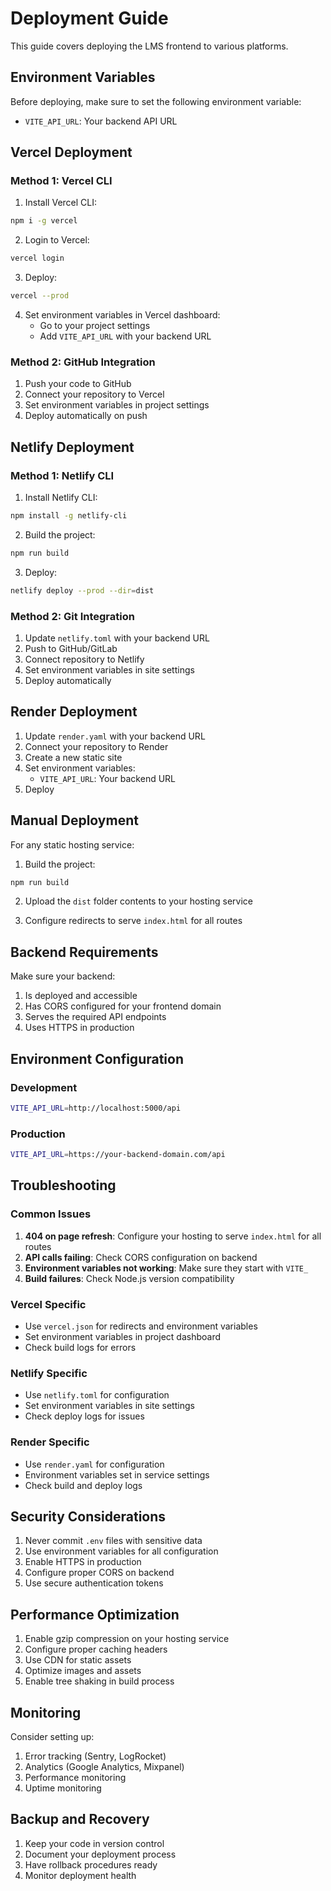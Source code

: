 # Deployment Guide

This guide covers deploying the LMS frontend to various platforms.

## Environment Variables

Before deploying, make sure to set the following environment variable:

- `VITE_API_URL`: Your backend API URL

## Vercel Deployment

### Method 1: Vercel CLI

1. Install Vercel CLI:
```bash
npm i -g vercel
```

2. Login to Vercel:
```bash
vercel login
```

3. Deploy:
```bash
vercel --prod
```

4. Set environment variables in Vercel dashboard:
   - Go to your project settings
   - Add `VITE_API_URL` with your backend URL

### Method 2: GitHub Integration

1. Push your code to GitHub
2. Connect your repository to Vercel
3. Set environment variables in project settings
4. Deploy automatically on push

## Netlify Deployment

### Method 1: Netlify CLI

1. Install Netlify CLI:
```bash
npm install -g netlify-cli
```

2. Build the project:
```bash
npm run build
```

3. Deploy:
```bash
netlify deploy --prod --dir=dist
```

### Method 2: Git Integration

1. Update `netlify.toml` with your backend URL
2. Push to GitHub/GitLab
3. Connect repository to Netlify
4. Set environment variables in site settings
5. Deploy automatically

## Render Deployment

1. Update `render.yaml` with your backend URL
2. Connect your repository to Render
3. Create a new static site
4. Set environment variables:
   - `VITE_API_URL`: Your backend URL
5. Deploy

## Manual Deployment

For any static hosting service:

1. Build the project:
```bash
npm run build
```

2. Upload the `dist` folder contents to your hosting service

3. Configure redirects to serve `index.html` for all routes

## Backend Requirements

Make sure your backend:

1. Is deployed and accessible
2. Has CORS configured for your frontend domain
3. Serves the required API endpoints
4. Uses HTTPS in production

## Environment Configuration

### Development
```bash
VITE_API_URL=http://localhost:5000/api
```

### Production
```bash
VITE_API_URL=https://your-backend-domain.com/api
```

## Troubleshooting

### Common Issues

1. **404 on page refresh**: Configure your hosting to serve `index.html` for all routes
2. **API calls failing**: Check CORS configuration on backend
3. **Environment variables not working**: Make sure they start with `VITE_`
4. **Build failures**: Check Node.js version compatibility

### Vercel Specific

- Use `vercel.json` for redirects and environment variables
- Set environment variables in project dashboard
- Check build logs for errors

### Netlify Specific

- Use `netlify.toml` for configuration
- Set environment variables in site settings
- Check deploy logs for issues

### Render Specific

- Use `render.yaml` for configuration
- Environment variables set in service settings
- Check build and deploy logs

## Security Considerations

1. Never commit `.env` files with sensitive data
2. Use environment variables for all configuration
3. Enable HTTPS in production
4. Configure proper CORS on backend
5. Use secure authentication tokens

## Performance Optimization

1. Enable gzip compression on your hosting service
2. Configure proper caching headers
3. Use CDN for static assets
4. Optimize images and assets
5. Enable tree shaking in build process

## Monitoring

Consider setting up:

1. Error tracking (Sentry, LogRocket)
2. Analytics (Google Analytics, Mixpanel)
3. Performance monitoring
4. Uptime monitoring

## Backup and Recovery

1. Keep your code in version control
2. Document your deployment process
3. Have rollback procedures ready
4. Monitor deployment health